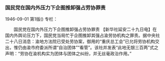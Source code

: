 ### 国民党在国内外压力下企图推卸强占劳协罪责

1946-09-01
第1版()
专栏：

　　国民党在国内外压力下企图推卸强占劳协罪责
    【新华社延安二十九日电】在国内外舆论压力下，国民党当局忙于企图推卸其强占渝劳协机构之罪责。据中央社二十八日消息：渝地方法院已受处劳协案，御用的“重庆总工会”已允将劳协机构交出，惟仍由渝市府委派所谓“自治团体”“看管”。该社并发表“此地无银三百两”式之声明：“劳协在渝机构实为团体与团体之纠纷，并无丝毫政治作用。”
